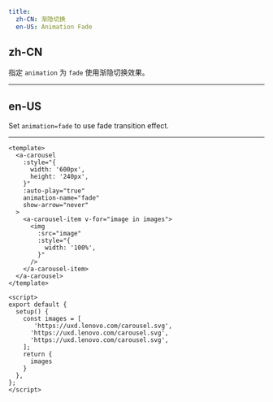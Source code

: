 ```yaml
title:
  zh-CN: 渐隐切换
  en-US: Animation Fade
```

## zh-CN

指定 `animation` 为 `fade` 使用渐隐切换效果。

---

## en-US

Set `animation=fade` to use fade transition effect.

---

```vue
<template>
  <a-carousel
    :style="{
      width: '600px',
      height: '240px',
    }"
    :auto-play="true"
    animation-name="fade"
    show-arrow="never"
  >
    <a-carousel-item v-for="image in images">
      <img
        :src="image"
        :style="{
          width: '100%',
        }"
      />
    </a-carousel-item>
  </a-carousel>
</template>

<script>
export default {
  setup() {
    const images = [
       'https://uxd.lenovo.com/carousel.svg',
      'https://uxd.lenovo.com/carousel.svg',
      'https://uxd.lenovo.com/carousel.svg',
    ];
    return {
      images
    }
  },
};
</script>
```
